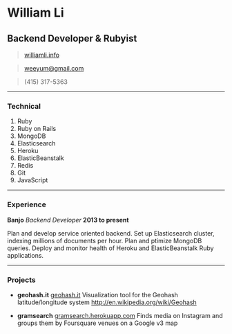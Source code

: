 # William Li
## Backend Developer & Rubyist

> [williamli.info](http://www.williamli.info)

> [weeyum@gmail.com](mailto:weeyum@gmail.com)

> (415) 317-5363

------

### Technical

1. Ruby
1. Ruby on Rails
1. MongoDB
1. Elasticsearch
1. Heroku
1. ElasticBeanstalk
1. Redis
1. Git
1. JavaScript

------

### Experience

**Banjo** *Backend Developer* __2013 to present__

  Plan and develop service oriented backend. Set up Elasticsearch cluster, indexing
  millions of documents per hour. Plan and ptimize MongoDB queries. Deploy and monitor
  health of Heroku and ElasticBeanstalk Ruby applications.

------

### Projects

* **geohash.it**
  <a href=http://geohash.it class=not-printed>geohash.it</a>
  Visualization tool for the Geohash latitude/longitude system
  http://en.wikipedia.org/wiki/Geohash

* **gramsearch**
  <a href=http://http://gramsearch.herokuapp.com/ class=not-printed>gramsearch.herokuapp.com</a>
  Finds media on Instagram and groups them by Foursquare venues on a Google v3 map
